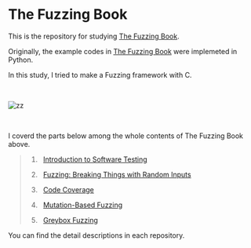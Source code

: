 # The Fuzzing Book

This is the repository for studying [The Fuzzing Book](https://www.fuzzingbook.org/).

Originally, the example codes in [The Fuzzing Book](https://www.fuzzingbook.org/) were implemeted in Python.

In this study, I tried to make a Fuzzing framework with C.

&nbsp;

![zz](https://user-images.githubusercontent.com/63425775/128324986-5cde3c5e-f4e1-4499-a13e-d9c4cb01028f.PNG)

&nbsp;

I coverd the parts below among the whole contents of The Fuzzing Book above. 


>1. &nbsp;&nbsp;[Introduction to Software Testing](https://github.com/MJ-SEO/Fuzzing/tree/master/1.Testing)
>
>2. &nbsp;&nbsp;[Fuzzing: Breaking Things with Random Inputs](https://github.com/MJ-SEO/Fuzzing/tree/master/2.Fuzzing)
>
>3. &nbsp;&nbsp;[Code Coverage](https://github.com/MJ-SEO/Fuzzing/tree/master/3.Code_Coverage)
>
>4. &nbsp;&nbsp;[Mutation-Based Fuzzing](https://github.com/MJ-SEO/Fuzzing/tree/master/4.Mutation_Fuzzing)
>
>5. &nbsp;&nbsp;[Greybox Fuzzing](https://github.com/MJ-SEO/Fuzzing/tree/master/5.>Greybox_Fuzzing)


You can find the detail descriptions in each repository. 